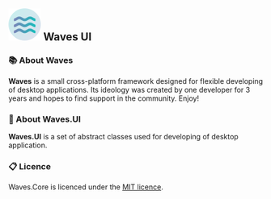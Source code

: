 ## ![logo](files/images/logo_c_64.png)  Waves UI


### 📚 About Waves

**Waves** is a small cross-platform framework designed for flexible developing of desktop applications. Its ideology was created by one developer for 3 years and hopes to find support in the community. Enjoy!

### 📒 About Waves.UI

**Waves.UI** is a set of abstract classes used for developing of desktop application.

### 📋 Licence

Waves.Core is licenced under the [MIT licence](https://github.com/ambertape/waves.presentation/blob/master/license.md).

